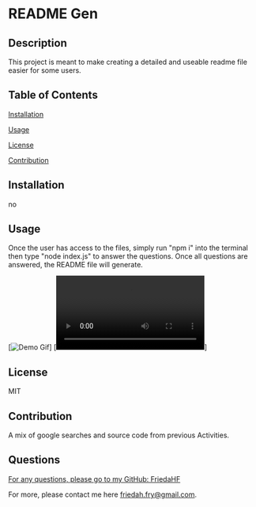 
  # README Gen

## Description

This project is meant to make creating a detailed and useable readme file easier for some users. 

## Table of Contents

[Installation](#installation)

[Usage](#usage)

[License](#license)

[Contribution](#contribution)

## Installation

no

## Usage

Once the user has access to the files, simply run "npm i" into the terminal then type "node index.js" to answer the questions. Once all questions are answered, the README file will generate.

[![Demo Gif](homework/readmegen/Video.gif)]
[![Demo Video](homework/readmegen/Video.webm)]

##  License

MIT

##  Contribution

A mix of google searches and source code from previous Activities.

##  Questions
[For any questions, please go to my GitHub: FriedaHF](https://github.com/FriedaHF)

For more, please contact me here friedah.fry@gmail.com.
